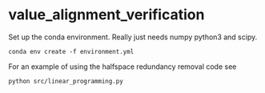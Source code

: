# value_alignment_verification

Set up the conda environment. Really just needs numpy python3 and scipy.

`conda env create -f environment.yml`

For an example of using the halfspace redundancy removal code see

`python src/linear_programming.py`
